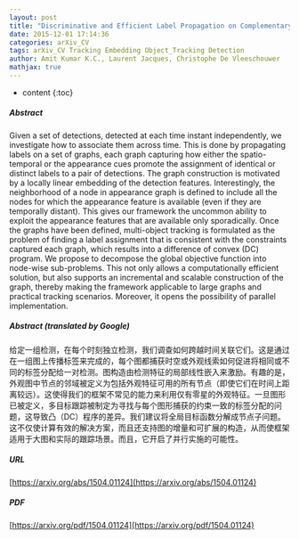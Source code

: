 ```yaml
---
layout: post
title: "Discriminative and Efficient Label Propagation on Complementary Graphs for Multi-Object Tracking"
date: 2015-12-01 17:14:36
categories: arXiv_CV
tags: arXiv_CV Tracking Embedding Object_Tracking Detection
author: Amit Kumar K.C., Laurent Jacques, Christophe De Vleeschouwer
mathjax: true
---
```


* content
{:toc}

##### Abstract
Given a set of detections, detected at each time instant independently, we investigate how to associate them across time. This is done by propagating labels on a set of graphs, each graph capturing how either the spatio-temporal or the appearance cues promote the assignment of identical or distinct labels to a pair of detections. The graph construction is motivated by a locally linear embedding of the detection features. Interestingly, the neighborhood of a node in appearance graph is defined to include all the nodes for which the appearance feature is available (even if they are temporally distant). This gives our framework the uncommon ability to exploit the appearance features that are available only sporadically. Once the graphs have been defined, multi-object tracking is formulated as the problem of finding a label assignment that is consistent with the constraints captured each graph, which results into a difference of convex (DC) program. We propose to decompose the global objective function into node-wise sub-problems. This not only allows a computationally efficient solution, but also supports an incremental and scalable construction of the graph, thereby making the framework applicable to large graphs and practical tracking scenarios. Moreover, it opens the possibility of parallel implementation.

##### Abstract (translated by Google)
给定一组检测，在每个时刻独立检测，我们调查如何跨越时间关联它们。这是通过在一组图上传播标签来完成的，每个图都捕获时空或外观线索如何促进将相同或不同的标签分配给一对检测。图构造由检测特征的局部线性嵌入来激励。有趣的是，外观图中节点的邻域被定义为包括外观特征可用的所有节点（即使它们在时间上距离较远）。这使得我们的框架不常见的能力来利用仅有零星的外观特征。一旦图形已被定义，多目标跟踪被制定为寻找与每个图形捕获的约束一致的标签分配的问题，这导致凸（DC）程序的差异。我们建议将全局目标函数分解成节点子问题。这不仅使计算有效的解决方案，而且还支持图的增量和可扩展的构造，从而使框架适用于大图和实际的跟踪场景。而且，它开启了并行实施的可能性。

##### URL
[https://arxiv.org/abs/1504.01124](https://arxiv.org/abs/1504.01124)

##### PDF
[https://arxiv.org/pdf/1504.01124](https://arxiv.org/pdf/1504.01124)

